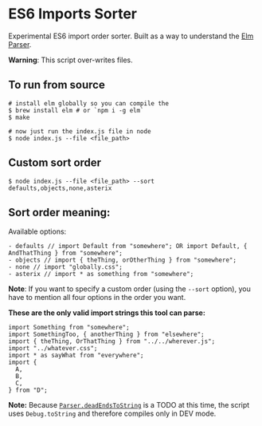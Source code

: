 # ES6 Imports Sorter

Experimental ES6 import order sorter. Built as a way to understand the [Elm Parser](https://package.elm-lang.org/packages/elm/parser/latest/Parser).

**Warning**: This script over-writes files.

## To run from source

```
# install elm globally so you can compile the
$ brew install elm # or `npm i -g elm`
$ make 

# now just run the index.js file in node
$ node index.js --file <file_path>
```

## Custom sort order

```
$ node index.js --file <file_path> --sort defaults,objects,none,asterix
```

## Sort order meaning:

Available options:

```
- defaults // import Default from "somewhere"; OR import Default, { AndThatThing } from "somewhere";
- objects // import { theThing, orOtherThing } from "somewhere";
- none // import "globally.css";
- asterix // import * as something from "somewhere";
```

**Note**: If you want to specify a custom order (using the `--sort` option), you have to mention all four options in the order you want.

**These are the only valid import strings this tool can parse:**

```
import Something from "somewhere";
import SomethingToo, { anotherThing } from "elsewhere";
import { theThing, OrThatThing } from "../../wherever.js";
import "../whatever.css";
import * as sayWhat from "everywhere";
import { 
  A,
  B,
  C,
} from "D";
```

**Note:**
Because [`Parser.deadEndsToString`](https://github.com/elm/parser/blob/master/src/Parser.elm#L169) is a TODO at this time, the script uses `Debug.toString` and therefore compiles only in DEV mode.